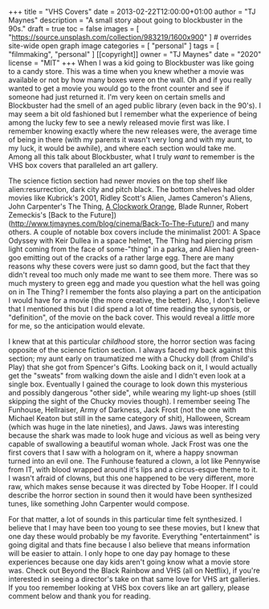 +++
title = "VHS Covers"
date = 2013-02-22T12:00:00+01:00
author = "TJ Maynes"
description = "A small story about going to blockbuster in the 90s."
draft = true
toc = false
images = [
  "https://source.unsplash.com/collection/983219/1600x900"
] # overrides site-wide open graph image
categories = [
  "personal"
]
tags = [
  "filmmaking",
  "personal"
]
[[copyright]]
  owner = "TJ Maynes"
  date = "2020"
  license = "MIT"
+++
When I was a kid going to Blockbuster was like going to a candy store. This was a time when you knew whether a movie was available or not by how many boxes were on the wall. Oh and if you really wanted to get a movie you would go to the front counter and see if someone had just returned it. I'm very keen on certain smells and Blockbuster had the smell of an aged public library (even back in the 90's). I may seem a bit old fashioned but I remember what the experience of being among the lucky few to see a newly released movie first was like. I remember knowing exactly where the new releases were, the average time of being in there (with my parents it wasn't very long and with my aunt, to my luck, it would be awhile), and where each section would take me. Among all this talk about Blockbuster, what I truly *want* to remember is the VHS box covers that paralleled an art gallery. 

The science fiction section had newer movies on the top shelf like alien:resurrection, dark city and pitch black. The bottom shelves had older movies like Kubrick's 2001, Ridley Scott's Alien, James Cameron's Aliens, John Carpenter's The Thing, [A Clockwork Orange](http://tjmaynes.com/blog/cinema/A-Clockwork-Orange), Blade Runner, Robert Zemeckis's [Back to the Future])(http://www.tjmaynes.com/blog/cinema/Back-To-The-Future/) and many others. A couple of notable box covers include the minimalist 2001: A Space Odyssey with Keir Dullea in a space helmet, The Thing had piercing prism light coming from the face of some-"thing" in a parka, and Alien had green-goo emitting out of the cracks of a rather large egg. There are many reasons why these covers were just so damn good, but the fact that they didn't reveal too much only made me want to see them more. There was so much mystery to green egg and made you question what the hell was going on in The Thing? I remember the fonts also playing a part on the anticipation I would have for a movie (the more creative, the better). Also, I don't believe that I mentioned this but I did spend a lot of time reading the synopsis, or "definition", of the movie on the back cover. This would reveal a *little* more for me, so the anticipation would elevate.

I knew that at this particular *childhood* store, the horror section was facing opposite of the science fiction section. I always faced my back against this section; my aunt early on traumatized me with a Chucky doll (from Child's Play) that she got from Spencer's Gifts. Looking back on it, I would actually get the "sweats" from walking down the aisle and I didn't even look at a single box. Eventually I gained the courage to look down this mysterious and possibly dangerous "other side", while wearing my light-up shoes (still skipping the sight of the Chucky movies though). I remember seeing The Funhouse, Hellraiser, Army of Darkness, Jack Frost (not the one with Michael Keaton but still in the same category of shit), Halloween, Scream (which was huge in the late nineties), and Jaws. Jaws was interesting because the shark was made to look huge and vicious as well as being very capable of swallowing a beautiful woman whole. Jack Frost was one the first covers that I saw with a hologram on it, where a happy snowman turned into an evil one. The Funhouse featured a clown, a lot like Pennywise from IT, with blood wrapped around it's lips and a circus-esque theme to it. I wasn't afraid of clowns, but this one happened to be very different, more raw, which makes sense because it was directed by Tobe Hooper. If I could describe the horror section in sound then it would have been synthesized tunes, like something John Carpenter would compose.

For that matter, a lot of sounds in this particular time felt synthesized. I believe that I may have been too young to see these movies, but I knew that one day these would probably be my favorite. Everything "entertainment" is going digital and thats fine because I also believe that means information will be easier to attain. I only hope to one day pay homage to these experiences because one day kids aren't going know what a movie store was. Check out Beyond the Black Rainbow and VHS (all on Netflix), if you're interested in seeing a director's take on that same love for VHS art galleries. If you too remember looking at VHS box covers like an art gallery, please comment below and thank you for reading.
